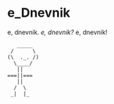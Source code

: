 # e_Dnevnik

e, dnevnik.
*e, dnevnik?*
e, dnevnik!

```
   _____
 /      \
(\  ._. /)
  \____/
   ||
===||===
   ||
  /  \
 _|  |_
```
